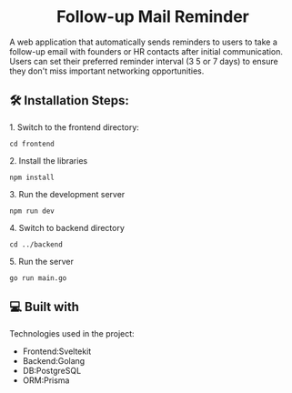 <h1 align="center" id="title">Follow-up Mail Reminder</h1>

<p id="description">A web application that automatically sends reminders to users to take a follow-up email with founders or HR contacts after initial communication. Users can set their preferred reminder interval (3 5 or 7 days) to ensure they don't miss important networking opportunities.</p>

<h2>🛠️ Installation Steps:</h2>

<p>1. Switch to the frontend directory:</p>

```
cd frontend
```

<p>2. Install the libraries</p>

```
npm install
```

<p>3. Run the development server</p>

```
npm run dev
```

<p>4. Switch to backend directory</p>

```
cd ../backend
```

<p>5. Run the server</p>

```
go run main.go
```

  
  
<h2>💻 Built with</h2>

Technologies used in the project:

*   Frontend:Sveltekit
*   Backend:Golang
*   DB:PostgreSQL
*   ORM:Prisma

